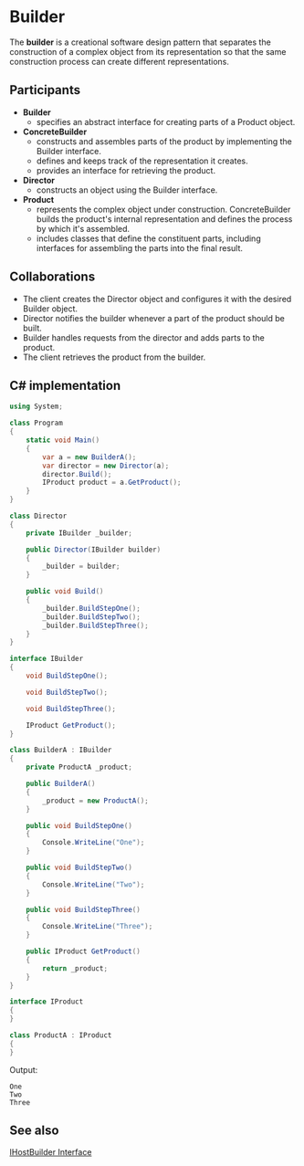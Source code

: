 # Builder

The **builder** is a creational software design pattern that separates the construction of a complex object from its representation so that the same construction process can create different representations.

## Participants

* **Builder**
  * specifies an abstract interface for creating parts of a Product
object.
* **ConcreteBuilder**
  * constructs and assembles parts of the product by implementing the
Builder interface.
  * defines and keeps track of the representation it creates.
  * provides an interface for retrieving the product.
* **Director**
  * constructs an object using the Builder interface.
* **Product**
  * represents the complex object under construction. ConcreteBuilder
builds the product's internal representation and defines the process
by which it's assembled.
  * includes classes that define the constituent parts, including
interfaces for assembling the parts into the final result.

## Collaborations

* The client creates the Director object and configures it with the desired
Builder object.
* Director notifies the builder whenever a part of the product should be built.
* Builder handles requests from the director and adds parts to the product.
* The client retrieves the product from the builder.

## C# implementation

```csharp
using System;

class Program
{
    static void Main()
    {
        var a = new BuilderA();
        var director = new Director(a);
        director.Build();
        IProduct product = a.GetProduct();
    }
}

class Director
{
    private IBuilder _builder;

    public Director(IBuilder builder)
    {
        _builder = builder;
    }

    public void Build()
    {
        _builder.BuildStepOne();
        _builder.BuildStepTwo();
        _builder.BuildStepThree();
    }
}

interface IBuilder
{
    void BuildStepOne();

    void BuildStepTwo();

    void BuildStepThree();

    IProduct GetProduct();
}

class BuilderA : IBuilder
{
    private ProductA _product;

    public BuilderA()
    {
        _product = new ProductA();
    }

    public void BuildStepOne()
    {
        Console.WriteLine("One");
    }

    public void BuildStepTwo()
    {
        Console.WriteLine("Two");
    }

    public void BuildStepThree()
    {
        Console.WriteLine("Three");
    }

    public IProduct GetProduct()
    {
        return _product;
    }
}

interface IProduct
{
}

class ProductA : IProduct
{
}
```

Output:

```output
One
Two
Three
```

## See also

[IHostBuilder Interface](https://docs.microsoft.com/en-us/dotnet/api/microsoft.extensions.hosting.ihostbuilder)
